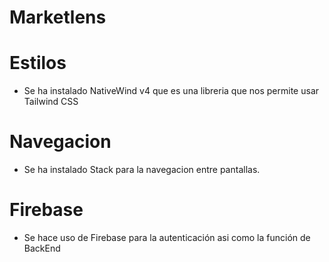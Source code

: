 # Marketlens

# Estilos

- Se ha instalado NativeWind v4 que es una libreria que nos permite usar Tailwind CSS

# Navegacion

- Se ha instalado Stack para la navegacion entre pantallas.

# Firebase

- Se hace uso de Firebase para la autenticación asi como la función de BackEnd
